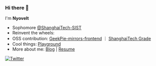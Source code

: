 ### Hi there 👋


I'm **Nyovelt**

- Sophomore [@ShanghaiTech-SIST](https://sist.shanghaitech.edu.cn/)
- Reinvent the wheels:
- OSS contribution: [GeekPie-mirrors-frontend](https://github.com/ShanghaitechGeekPie/GeekPie-mirrors-frontend) ｜ [ShanghaiTech Grade](https://grade.geekpie.club)
- Cool things: [Playground](https://github.com/Nyovelt/Playground)
- More about me: [Blog](https://aaaab3n.moe) | [Resume](https://oss.aaaab3n.moe/resume.pdf)
<p>
<a href="https://twitter.com/nyovelt"><img src="https://img.shields.io/twitter/follow/nyovelt?style=social" alt="Twitter"></a>
</p>
